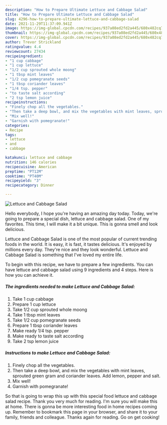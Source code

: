 ```yaml
---
description: "How to Prepare Ultimate Lettuce and Cabbage Salad"
title: "How to Prepare Ultimate Lettuce and Cabbage Salad"
slug: 4296-how-to-prepare-ultimate-lettuce-and-cabbage-salad
date: 2021-11-29T11:37:09.941Z
image: https://img-global.cpcdn.com/recipes/937a08ed2fd2a445/680x482cq70/lettuce-and-cabbage-salad-recipe-main-photo.jpg
thumbnail: https://img-global.cpcdn.com/recipes/937a08ed2fd2a445/680x482cq70/lettuce-and-cabbage-salad-recipe-main-photo.jpg
cover: https://img-global.cpcdn.com/recipes/937a08ed2fd2a445/680x482cq70/lettuce-and-cabbage-salad-recipe-main-photo.jpg
author: Trevor Strickland
ratingvalue: 4.4
reviewcount: 27434
recipeingredient:
- "1 cup cabbage"
- "1 cup lettuce"
- "1/2 cup sprouted whole moong"
- "1 tbsp mint leaves"
- "1/2 cup pomegranate seeds"
- "1 tbsp coriander leaves"
- "1/4 tsp. pepper"
- "to taste salt according"
- "2 tsp lemon juice"
recipeinstructions:
- "Finely chop all the vegetables."
- "Then take a deep bowl, and mix the vegetables with mint leaves, sprouted green gram and coriander leaves. Add lemon, pepper and salt."
- "Mix well!"
- "Garnish with pomegranate!"
categories:
- Recipe
tags:
- lettuce
- and
- cabbage

katakunci: lettuce and cabbage 
nutrition: 146 calories
recipecuisine: American
preptime: "PT12M"
cooktime: "PT40M"
recipeyield: "3"
recipecategory: Dinner

---
```



![Lettuce and Cabbage Salad](https://img-global.cpcdn.com/recipes/937a08ed2fd2a445/680x482cq70/lettuce-and-cabbage-salad-recipe-main-photo.jpg)

Hello everybody, I hope you're having an amazing day today. Today, we're going to prepare a special dish, lettuce and cabbage salad. One of my favorites. This time, I will make it a bit unique. This is gonna smell and look delicious.



Lettuce and Cabbage Salad is one of the most popular of current trending foods in the world. It is easy, it is fast, it tastes delicious. It's enjoyed by millions every day. They're nice and they look wonderful. Lettuce and Cabbage Salad is something that I've loved my entire life.


To begin with this recipe, we have to prepare a few ingredients. You can have lettuce and cabbage salad using 9 ingredients and 4 steps. Here is how you can achieve it.

<!--inarticleads1-->

##### The ingredients needed to make Lettuce and Cabbage Salad:

1. Take 1 cup cabbage
1. Prepare 1 cup lettuce
1. Take 1/2 cup sprouted whole moong
1. Take 1 tbsp mint leaves
1. Take 1/2 cup pomegranate seeds
1. Prepare 1 tbsp coriander leaves
1. Make ready 1/4 tsp. pepper
1. Make ready to taste salt according
1. Take 2 tsp lemon juice




<!--inarticleads2-->

##### Instructions to make Lettuce and Cabbage Salad:

1. Finely chop all the vegetables.
1. Then take a deep bowl, and mix the vegetables with mint leaves, sprouted green gram and coriander leaves. Add lemon, pepper and salt.
1. Mix well!
1. Garnish with pomegranate!




So that is going to wrap this up with this special food lettuce and cabbage salad recipe. Thank you very much for reading. I'm sure you will make this at home. There is gonna be more interesting food in home recipes coming up. Remember to bookmark this page in your browser, and share it to your family, friends and colleague. Thanks again for reading. Go on get cooking!
